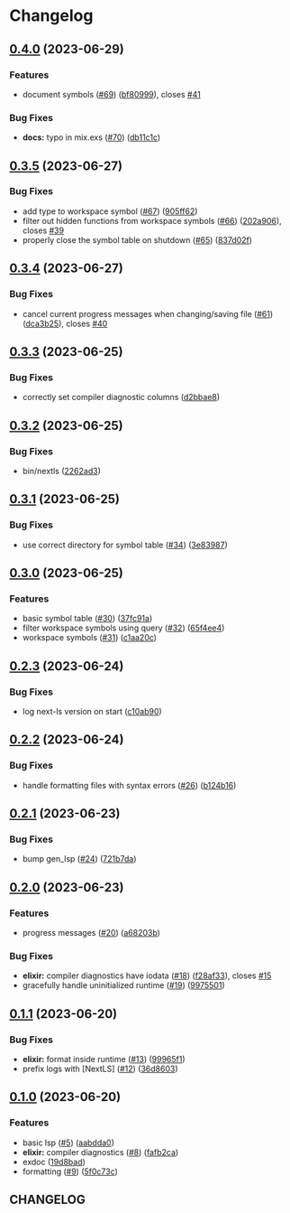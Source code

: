 # Changelog

## [0.4.0](https://github.com/elixir-tools/next-ls/compare/v0.3.5...v0.4.0) (2023-06-29)


### Features

* document symbols ([#69](https://github.com/elixir-tools/next-ls/issues/69)) ([bf80999](https://github.com/elixir-tools/next-ls/commit/bf809997bd51bc25b1abec610954e82de4be499d)), closes [#41](https://github.com/elixir-tools/next-ls/issues/41)


### Bug Fixes

* **docs:** typo in mix.exs ([#70](https://github.com/elixir-tools/next-ls/issues/70)) ([db11c1c](https://github.com/elixir-tools/next-ls/commit/db11c1c0449e2513c49576203dc4d2f6ffdfbdf8))

## [0.3.5](https://github.com/elixir-tools/next-ls/compare/v0.3.4...v0.3.5) (2023-06-27)


### Bug Fixes

* add type to workspace symbol ([#67](https://github.com/elixir-tools/next-ls/issues/67)) ([905ff62](https://github.com/elixir-tools/next-ls/commit/905ff6260a868d743702562be29ed3906ad42df0))
* filter out hidden functions from workspace symbols ([#66](https://github.com/elixir-tools/next-ls/issues/66)) ([202a906](https://github.com/elixir-tools/next-ls/commit/202a90699d8e1bcb3c0a25c36fb1785923c80d31)), closes [#39](https://github.com/elixir-tools/next-ls/issues/39)
* properly close the symbol table on shutdown ([#65](https://github.com/elixir-tools/next-ls/issues/65)) ([837d02f](https://github.com/elixir-tools/next-ls/commit/837d02fcfdb3de4e4b440e5f184c04edba69d11f))

## [0.3.4](https://github.com/elixir-tools/next-ls/compare/v0.3.3...v0.3.4) (2023-06-27)


### Bug Fixes

* cancel current progress messages when changing/saving file ([#61](https://github.com/elixir-tools/next-ls/issues/61)) ([dca3b25](https://github.com/elixir-tools/next-ls/commit/dca3b25d420294a4ded8f920fdf9be54022ebc58)), closes [#40](https://github.com/elixir-tools/next-ls/issues/40)

## [0.3.3](https://github.com/elixir-tools/next-ls/compare/v0.3.2...v0.3.3) (2023-06-25)


### Bug Fixes

* correctly set compiler diagnostic columns ([d2bbae8](https://github.com/elixir-tools/next-ls/commit/d2bbae829fafe78d71727235acd6b715397a6cf3))

## [0.3.2](https://github.com/elixir-tools/next-ls/compare/v0.3.1...v0.3.2) (2023-06-25)


### Bug Fixes

* bin/nextls ([2262ad3](https://github.com/elixir-tools/next-ls/commit/2262ad3dea517673a4735c4ad2ddd649450ae092))

## [0.3.1](https://github.com/elixir-tools/next-ls/compare/v0.3.0...v0.3.1) (2023-06-25)


### Bug Fixes

* use correct directory for symbol table ([#34](https://github.com/elixir-tools/next-ls/issues/34)) ([3e83987](https://github.com/elixir-tools/next-ls/commit/3e83987900bbd1d951bc1c7b7af80d566744a022))

## [0.3.0](https://github.com/elixir-tools/next-ls/compare/v0.2.3...v0.3.0) (2023-06-25)


### Features

* basic symbol table ([#30](https://github.com/elixir-tools/next-ls/issues/30)) ([37fc91a](https://github.com/elixir-tools/next-ls/commit/37fc91a2e03f21479f421db5860bbd0901331c20))
* filter workspace symbols using query ([#32](https://github.com/elixir-tools/next-ls/issues/32)) ([65f4ee4](https://github.com/elixir-tools/next-ls/commit/65f4ee4594e102065871c75852f637083e2ca599))
* workspace symbols ([#31](https://github.com/elixir-tools/next-ls/issues/31)) ([c1aa20c](https://github.com/elixir-tools/next-ls/commit/c1aa20c62caf20aa6c9f321cae1329b973f663a8))

## [0.2.3](https://github.com/elixir-tools/next-ls/compare/v0.2.2...v0.2.3) (2023-06-24)


### Bug Fixes

* log next-ls version on start ([c10ab90](https://github.com/elixir-tools/next-ls/commit/c10ab9047449866bf2e446a9891fb46e112efcee))

## [0.2.2](https://github.com/elixir-tools/next-ls/compare/v0.2.1...v0.2.2) (2023-06-24)


### Bug Fixes

* handle formatting files with syntax errors ([#26](https://github.com/elixir-tools/next-ls/issues/26)) ([b124b16](https://github.com/elixir-tools/next-ls/commit/b124b16aedfd234ac365dd3446635721cf4ad38e))

## [0.2.1](https://github.com/elixir-tools/next-ls/compare/v0.2.0...v0.2.1) (2023-06-23)


### Bug Fixes

* bump gen_lsp ([#24](https://github.com/elixir-tools/next-ls/issues/24)) ([721b7da](https://github.com/elixir-tools/next-ls/commit/721b7dac169decff6cfdeb7a57dedb13cbacb6ad))

## [0.2.0](https://github.com/elixir-tools/next-ls/compare/v0.1.1...v0.2.0) (2023-06-23)


### Features

* progress messages ([#20](https://github.com/elixir-tools/next-ls/issues/20)) ([a68203b](https://github.com/elixir-tools/next-ls/commit/a68203b722f78dc4edf58d5a1289ab44865f395e))


### Bug Fixes

* **elixir:** compiler diagnostics have iodata ([#18](https://github.com/elixir-tools/next-ls/issues/18)) ([f28af33](https://github.com/elixir-tools/next-ls/commit/f28af33a31f19da2088d0c3f52beb04f801bac39)), closes [#15](https://github.com/elixir-tools/next-ls/issues/15)
* gracefully handle uninitialized runtime ([#19](https://github.com/elixir-tools/next-ls/issues/19)) ([9975501](https://github.com/elixir-tools/next-ls/commit/997550161e818941fbddd56a587d1d5d93fbfd92))

## [0.1.1](https://github.com/elixir-tools/next-ls/compare/v0.1.0...v0.1.1) (2023-06-20)


### Bug Fixes

* **elixir:** format inside runtime ([#13](https://github.com/elixir-tools/next-ls/issues/13)) ([99965f1](https://github.com/elixir-tools/next-ls/commit/99965f1b17250ead7524143b13246f08553b940a))
* prefix logs with [NextLS] ([#12](https://github.com/elixir-tools/next-ls/issues/12)) ([36d8603](https://github.com/elixir-tools/next-ls/commit/36d86035dbcebbdee288e75221493547fb6afe04))

## [0.1.0](https://github.com/elixir-tools/next-ls/compare/v0.0.1...v0.1.0) (2023-06-20)


### Features

* basic lsp ([#5](https://github.com/elixir-tools/next-ls/issues/5)) ([aabdda0](https://github.com/elixir-tools/next-ls/commit/aabdda0238b56cc9ad65c403a74df6f4754d59c8))
* **elixir:** compiler diagnostics ([#8](https://github.com/elixir-tools/next-ls/issues/8)) ([fafb2ca](https://github.com/elixir-tools/next-ls/commit/fafb2ca1c0d079a9ee4be15a0282fe089243fb82))
* exdoc ([19d8bad](https://github.com/elixir-tools/next-ls/commit/19d8bad3d63d9ceee9081b27beda4e36328c12cd))
* formatting ([#9](https://github.com/elixir-tools/next-ls/issues/9)) ([5f0c73c](https://github.com/elixir-tools/next-ls/commit/5f0c73c4e93131ec97265afb3c6fb3d223ac3d64))

## CHANGELOG
